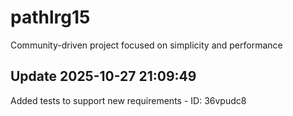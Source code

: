 # pathlrg15
Community-driven project focused on simplicity and performance

## Update 2025-10-27 21:09:49
Added tests to support new requirements - ID: 36vpudc8

